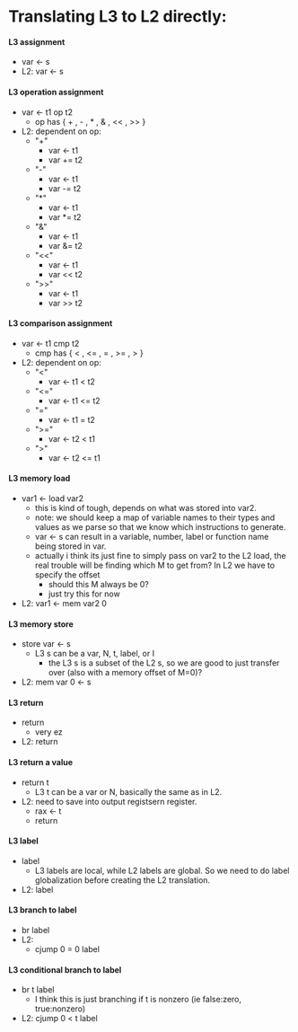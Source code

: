 # Translating L3 to L2 directly:

#### L3 assignment
* var <- s
* L2: var <- s

#### L3 operation assignment
* var <- t1 op t2
    * op has { + , - , * , & , << , >> }
* L2: dependent on op:
    * "+"
        * var <- t1
        * var += t2
    * "-"
        * var <- t1
        * var -= t2
    * "*"
        * var <- t1
        * var *= t2
    * "&"
        * var <- t1
        * var &= t2
    * "<<"
        * var <- t1
        * var << t2
    * ">>"
        * var <- t1
        * var >> t2

#### L3 comparison assignment
* var <- t1 cmp t2
    * cmp has { < , <= , = , >= , > }
* L2: dependent on op:
    * "<"
        * var <- t1 < t2
    * "<="
        * var <- t1 <= t2
    * "="
        * var <- t1 = t2
    * ">="
        * var <- t2 < t1
    * ">"
        * var <- t2 <= t1

#### L3 memory load
* var1 <- load var2
    * this is kind of tough, depends on what was stored into var2.
    * note: we should keep a map of variable names to their types and values as we parse so that we know which instructions to generate.
    * var <- s can result in a variable, number, label or function name being stored in var.
    * actually i think its just fine to simply pass on var2 to the L2 load, the real trouble will be finding which M to get from? In L2 we have to specify the offset
        * should this M always be 0?
        * just try this for now
* L2: var1 <- mem var2 0

#### L3 memory store
* store var <- s
    * L3 s can be a var, N, t, label, or I 
        * the L3 s is a subset of the L2 s, so we are good to just transfer over (also with a memory offset of M=0)?
* L2: mem var 0 <- s

#### L3 return
* return
    * very ez
* L2: return

#### L3 return a value
* return t
    * L3 t can be a var or N, basically the same as in L2.
* L2: need to save into output registsern register.
    * rax <- t
    * return

#### L3 label
* label
    * L3 labels are local, while L2 labels are global. So we need to do label globalization before creating the L2 translation.
* L2: label

#### L3 branch to label
* br label
* L2: 
    * cjump 0 = 0 label

#### L3 conditional branch to label
* br t label
    * I think this is just branching if t is nonzero (ie false:zero, true:nonzero)
* L2:
    cjump 0 < t label


